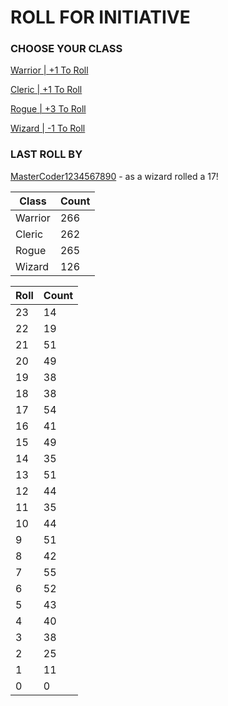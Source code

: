 # ROLL FOR INITIATIVE
### CHOOSE YOUR CLASS

[Warrior | +1 To Roll](https://github.com/benjaminsampica/benjaminsampica/issues/new?title=roll%7Cwarrior&body=Just+click+%27Submit+new+issue%27.)

[Cleric | +1 To Roll](https://github.com/benjaminsampica/benjaminsampica/issues/new?title=roll%7Ccleric&body=Just+click+%27Submit+new+issue%27.)

[Rogue | +3 To Roll](https://github.com/benjaminsampica/benjaminsampica/issues/new?title=roll%7Crogue&body=Just+click+%27Submit+new+issue%27.)

[Wizard | -1 To Roll](https://github.com/benjaminsampica/benjaminsampica/issues/new?title=roll%7Cwizard&body=Just+click+%27Submit+new+issue%27.)
### LAST ROLL BY
[MasterCoder1234567890](https://www.github.com/MasterCoder1234567890) - as a wizard rolled a 17!

|Class|Count|
|-|-|
|Warrior|266|
|Cleric|262|
|Rogue|265|
|Wizard|126|

|Roll|Count|
|-|-|
|23|14
|22|19
|21|51
|20|49
|19|38
|18|38
|17|54
|16|41
|15|49
|14|35
|13|51
|12|44
|11|35
|10|44
|9|51
|8|42
|7|55
|6|52
|5|43
|4|40
|3|38
|2|25
|1|11
|0|0
